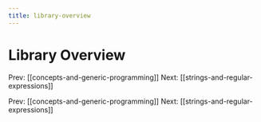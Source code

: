 ```yaml
---
title: library-overview
---
```




# Library Overview

Prev: [[concepts-and-generic-programming]] Next:
[[strings-and-regular-expressions]]

Prev: [[concepts-and-generic-programming]] Next:
[[strings-and-regular-expressions]]

